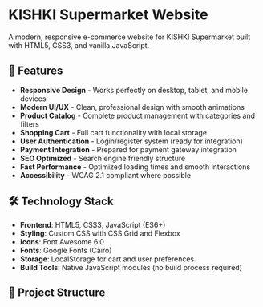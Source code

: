 # KISHKI Supermarket Website

A modern, responsive e-commerce website for KISHKI Supermarket built with HTML5, CSS3, and vanilla JavaScript.

## 🌟 Features

- **Responsive Design** - Works perfectly on desktop, tablet, and mobile devices
- **Modern UI/UX** - Clean, professional design with smooth animations
- **Product Catalog** - Complete product management with categories and filters
- **Shopping Cart** - Full cart functionality with local storage
- **User Authentication** - Login/register system (ready for integration)
- **Payment Integration** - Prepared for payment gateway integration
- **SEO Optimized** - Search engine friendly structure
- **Fast Performance** - Optimized loading times and smooth interactions
- **Accessibility** - WCAG 2.1 compliant where possible

## 🛠️ Technology Stack

- **Frontend**: HTML5, CSS3, JavaScript (ES6+)
- **Styling**: Custom CSS with CSS Grid and Flexbox
- **Icons**: Font Awesome 6.0
- **Fonts**: Google Fonts (Cairo)
- **Storage**: LocalStorage for cart and user preferences
- **Build Tools**: Native JavaScript modules (no build process required)

## 📁 Project Structure
